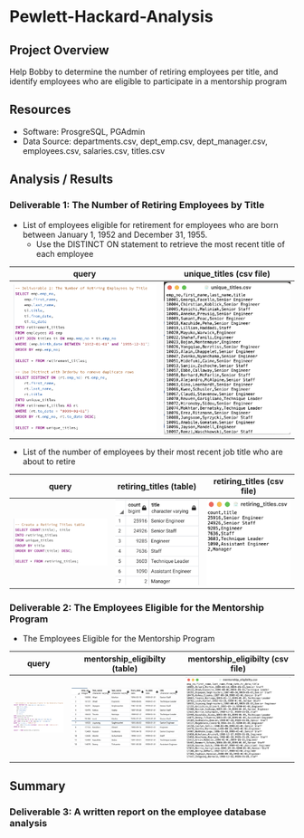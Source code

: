 # Pewlett-Hackard-Analysis
## Project Overview
Help Bobby to determine the number of retiring employees per title, and identify employees who are eligible to participate in a mentorship program

## Resources
- Software: ProsgreSQL, PGAdmin
- Data Source: departments.csv, dept_emp.csv, dept_manager.csv, employees.csv, salaries.csv, titles.csv

## Analysis / Results
### Deliverable 1: The Number of Retiring Employees by Title
- List of employees eligible for retirement for employees who are born between January 1, 1952 and December 31, 1955.
  - Use the DISTINCT ON statement to retrieve the most recent title of each employee

| query | unique_titles (csv file) |
| --- | --- |
| <img src="/Resources/img1.png"> | <img src="/Resources/img2.png"> |

- List of the number of employees by their most recent job title who are about to retire

| query | retiring_titles (table) | retiring_titles (csv file)
| --- | --- | --- |
| <img src="/Resources/img3.png"> | <img src="/Resources/img4.png"> | <img src="/Resources/img5.png"> |


### Deliverable 2: The Employees Eligible for the Mentorship Program
- The Employees Eligible for the Mentorship Program

| query | mentorship_eligibilty (table) | mentorship_eligibilty (csv file)
| --- | --- | --- |
| <img src="/Resources/img6.png"> | <img src="/Resources/img7.png"> | <img src="/Resources/img8.png"> |

## Summary
### Deliverable 3: A written report on the employee database analysis 

